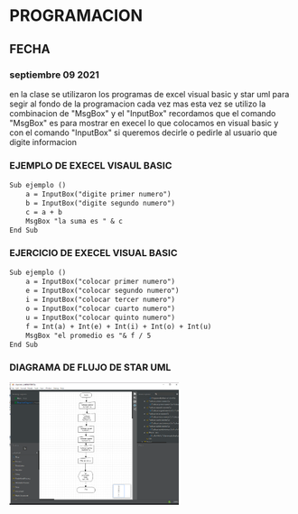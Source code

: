 # **PROGRAMACION**


## **FECHA** <br>

### **septiembre 09 2021** <br>

en la clase se utilizaron los programas de excel visual basic 
y star uml para segir al fondo de la programacion cada vez mas 
esta vez se utilizo la combinacion de "MsgBox" y el "InputBox" 
recordamos que el comando "MsgBox" es para mostrar en execel lo 
que colocamos en visual basic y con el comando "InputBox" si 
queremos decirle o pedirle al usuario que digite informacion 
<br>

### **EJEMPLO DE EXECEL VISAUL BASIC**
```
Sub ejemplo () 
    a = InputBox("digite primer numero")
    b = InputBox("digite segundo numero")
    c = a + b 
    MsgBox "la suma es " & c
End Sub
```
### **EJERCICIO DE EXECEL VISUAL BASIC** 

```
Sub ejemplo ()
    a = InputBox("colocar primer numero")
    e = InputBox("colocar segundo numero")
    i = InputBox("colocar tercer numero")
    o = InputBox("colocar cuarto numero")
    u = InputBox("colocar quinto numero")
    f = Int(a) + Int(e) + Int(i) + Int(o) + Int(u)
    MsgBox "el promedio es "& f / 5
End Sub
```
### **DIAGRAMA DE FLUJO DE STAR UML**

<img src="img/diagrama-de-flujo-2.jpg" width="300">
